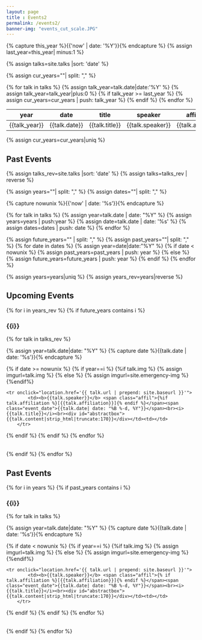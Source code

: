 ```yaml
--- 
layout: page
title : Events2 
permalink: /events2/
banner-img: "events_cut_scale.JPG"
---
```

{% capture this_year %}{{'now' | date: '%Y'}}{% endcapture %}
{% assign last_year=this_year| minus:1 %}

{% assign talks=site.talks |sort: 'date' %}

{% assign cur_years=""| split: "," %}

<!-- hidden table with all dates to be dsplayed on main page -->
<table id="cur_data">
<thead>
    <tr><th>year</th><th>date</th><th>title</th><th>speaker</th><th>affiliation</th><th>location</th></tr>
</thead>
<tbody>
    {% for talk in talks %}
	{% assign talk_year=talk.date|date:'%Y' %}
	{% assign talk_year=talk_year|plus:0 %}
	{% if talk_year >= last_year %}
	    <tr>
	        <td>{{talk_year}}</td>
		<td>{{talk.date}}</td>
		<td>{{talk.title}}</td>
		<td>{{talk.speaker}}</td>
		<td>{{talk.affiliation}}</td>
		<td>{{talk.location}}</td>
	    </tr>
	    {% assign cur_years=cur_years | push: talk_year %}
	{% endif %}
    {% endfor %}
</tbody>
</table>
{% assign cur_years=cur_years|uniq %}

<div id="events">
	<h2>Past Events</h2>
</div>

<script src="https://ajax.googleapis.com/ajax/libs/jquery/3.3.1/jquery.min.js"></script>
<script>
    var current_year = (new Date).getFullYear();
    var today = new Date()
    var end_year = current_year + 10;
    var s = {{cur_years}};
    var years_con = s.toString()
    var years = new Array();
    
    var i = 4;
    do {
        years.push(years_con.substring(0, i));
        } while((years_con = years_con.substring(i, years_con.length)) != "");
		
    var first_future_talk = 0;
    $('#cur_data tbody tr').each(function(){
    var test = $(this).find('td:eq(1)').text()
    var test_date = new Date(test);
    future = test_date >= today;
    if (future == true){return false}
    first_future_talk += 1
    });
    
    years.reverse().forEach(function(year) {
      if(year <= current_year){
          $('#events').append("<h3>"+year+"</h3>");
          $('#events').append("<table id='past_"+year+"' class='talks' style='overflow: hidden;'></table>");
	  var j = first_future_talk - 1;
	  while(j > 3){
	      var table = document.getElementById("cur_data");
	      row = table.rows[j];
	      alert(row[0]);
	  }
	  }
    });
</script>


{% assign talks_rev=site.talks |sort: 'date' %}
{% assign talks=talks_rev | reverse %}

{% assign years=""| split: "," %}
{% assign dates=""| split: "," %}

{% capture nowunix %}{{'now' | date: '%s'}}{% endcapture %}

{% for talk in talks %}
{% assign year=talk.date | date: "%Y" %}
{% assign years=years | push:year %}
{% assign date=talk.date | date:  '%s' %}
{% assign dates=dates | push: date %}
{% endfor %}

{% assign future_years="" | split: "," %}
{% assign past_years=""| split: "," %}
{% for date in dates %}
  {% assign year=date|date:"%Y" %}
  {% if date < nowunix %}
    {% assign past_years=past_years | push: year %}
  {% else %}
        {% assign future_years=future_years | push: year %}
  {% endif %}
{% endfor %}

{% assign years=years|uniq %}
{% assign years_rev=years|reverse %}

<!-- Future -->
<h2>Upcoming Events</h2>
{% for i in years_rev %}
{% if future_years contains i %}
<h3>{{i}}</h3>
<table class="talks" style="overflow: hidden;">
<tbody>
{% for talk in talks_rev %}

{% assign year=talk.date|date: "%Y" %}
{% capture date %}{{talk.date | date: '%s'}}{% endcapture %}

{% if date >= nowunix %}
{% if year==i %}
    {%if talk.img %}
      {% assign imgurl=talk.img %}
    {% else %}
      {% assign imgurl=site.emergency-img %}
    {%endif%}

	<tr onclick="location.href='{{ talk.url | prepend: site.baseurl }}'">
            <td><b>{{talk.speaker}}</b> <span class="affil">{%if talk.affiliation %}[{{talk.affiliation}}]{% endif %}</span><span class="event_date">{{talk.date| date: "%B %-d, %Y"}}</span><br><i>{{talk.title}}</i><br><div id="abstractbox">{{talk.content|strip_html|truncate:170}}</div></td><td></td>
        </tr>
{% endif %}
{% endif %}
{% endfor %}
</tbody>
</table>
{% endif %}
{% endfor %}

<!-- Past -->
<h2>Past Events</h2>
{% for i in years %}
{% if past_years contains i %}
<h3>{{i}}</h3>
<table class="talks" style="overflow: hidden;">
<tbody>
{% for talk in talks %}

{% assign year=talk.date|date: "%Y" %}
{% capture date %}{{talk.date | date: '%s'}}{% endcapture %}

{% if date < nowunix %}
{% if year==i %}
    {%if talk.img %}
      {% assign imgurl=talk.img %}
    {% else %}
      {% assign imgurl=site.emergency-img %}
    {%endif%}

	<tr onclick="location.href='{{ talk.url | prepend: site.baseurl }}'">
            <td><b>{{talk.speaker}}</b> <span class="affil">{% if talk.affiliation %}[{{talk.affiliation}}]{% endif %}</span><span class="event_date">{{talk.date| date: "%B %-d, %Y"}}</span><br><i>{{talk.title}}</i><br><div id="abstractbox">{{talk.content|strip_html|truncate:170}}</div></td><td></td>
        </tr>
{% endif %}
{% endif %}
{% endfor %}
</tbody>
</table>
{% endif %}
{% endfor %}
